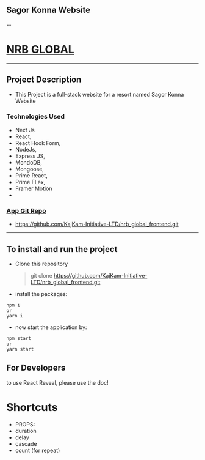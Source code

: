 ## Sagor Konna Website

--

# [NRB GLOBAL](https://kajkaminitiative.com/)

---

## Project Description

- This Project is a full-stack website for a resort named Sagor Konna Website

### Technologies Used

- Next Js
- React,
- React Hook Form,
- NodeJs,
- Express JS,
- MondoDB,
- Mongoose,
- Prime React,
- Prime FLex,
- Framer Motion
-

### [ App Git Repo](https://github.com/KajKam-Initiative-LTD/nrb_global_frontend.git)

- https://github.com/KajKam-Initiative-LTD/nrb_global_frontend.git

---

## To install and run the project

- Clone this repository
  > git clone https://github.com/KajKam-Initiative-LTD/nrb_global_frontend.git
- install the packages:

```
npm i
or
yarn i
```

- now start the application by:

```
npm start
or
yarn start
```

## For Developers

to use React Reveal, please use the doc!

# Shortcuts

- PROPS:
- duration
- delay
- cascade
- count (for repeat)
